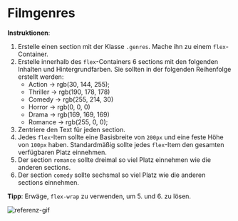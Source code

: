 # Filmgenres

**Instruktionen**:

1.  Erstelle einen section mit der Klasse `.genres`. Mache ihn zu einem `flex`-Container.
2.  Erstelle innerhalb des `flex`-Containers 6 sections mit den folgenden Inhalten und Hintergrundfarben. Sie sollten in der folgenden Reihenfolge erstellt werden:
    - Action → rgb(30, 144, 255);
    - Thriller → rgb(190, 178, 178)
    - Comedy → rgb(255, 214, 30)
    - Horror → rgb(0, 0, 0)
    - Drama → rgb(169, 169, 169)
    - Romance → rgb(255, 0, 0);
3. Zentriere den Text für jeden section.
4. Jedes `flex`-Item sollte eine Basisbreite von `200px` und eine feste Höhe von `100px` haben. Standardmäßig sollte jedes `flex`-Item den gesamten verfügbaren Platz einnehmen.
5. Der section `romance` sollte dreimal so viel Platz einnehmen wie die anderen sections.
6. Der section `comedy` sollte sechsmal so viel Platz wie die anderen sections einnehmen.

**Tipp**: Erwäge, `flex-wrap` zu verwenden, um 5. und 6. zu lösen.

![referenz-gif](/images/example.gif)
